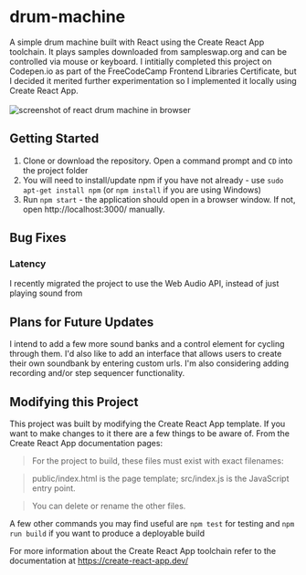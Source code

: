 # drum-machine
A simple drum machine built with React using the Create React App toolchain. It plays samples downloaded from sampleswap.org and can be controlled via mouse or keyboard. I intitially completed this project  on Codepen.io as part of the FreeCodeCamp Frontend Libraries Certificate, but I decided it merited further experimentation so I implemented it locally using Create React App.
<br>
<br>
![screenshot of react drum machine in browser](https://github.com/schaferyan/drum-machine/blob/master/screenshots/Screenshot%20(838).png)


## Getting Started
1. Clone or download the repository. Open a command prompt and `CD` into the project folder
2. You will need to install/update npm if you have not already - use `sudo apt-get install npm` (or `npm install` if you are using Windows)
3. Run `npm start` - the application should open in a browser window. If not, open http://localhost:3000/ manually.

## Bug Fixes

### Latency
I recently migrated the project to use the Web Audio API, instead of just playing sound from <audio> tags using the HTML DOM Audio object. This seems to have significantly decreased latency.

## Plans for Future Updates
I intend to add a few more sound banks and a control element for cycling through them. I'd also like to add an interface that allows users to create their own soundbank by entering custom urls. I'm also considering adding recording and/or step sequencer functionality.

## Modifying this Project
This project was built by modifying the Create React App template. If you want to make changes to it there are a few things to be aware of. From the Create React App documentation pages:

>For the project to build, these files must exist with exact filenames:

>    public/index.html is the page template;
>    src/index.js is the JavaScript entry point.

>You can delete or rename the other files.

A few other commands you may find useful are `npm test` for testing and `npm run build` if you want to produce a deployable build

For more information about the Create React App toolchain refer to the documentation at https://create-react-app.dev/
